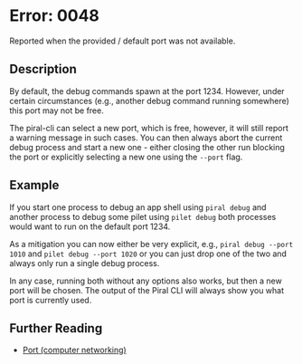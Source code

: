# Error: 0048

Reported when the provided / default port was not available.

## Description

By default, the debug commands spawn at the port 1234. However, under certain
circumstances (e.g., another debug command running somewhere) this port may not
be free.

The piral-cli can select a new port, which is free, however, it will still report
a warning message in such cases. You can then always abort the current debug
process and start a new one - either closing the other run blocking the port or
explicitly selecting a new one using the `--port` flag.

## Example

If you start one process to debug an app shell using `piral debug` and another process
to debug some pilet using `pilet debug` both processes would want to run on the default
port 1234.

As a mitigation you can now either be very explicit, e.g., `piral debug --port 1010` and
`pilet debug --port 1020` or you can just drop one of the two and always only run a single
debug process.

In any case, running both without any options also works, but then a new port will be chosen.
The output of the Piral CLI will always show you what port is currently used.

## Further Reading

 - [Port (computer networking)](https://en.wikipedia.org/wiki/Port_(computer_networking))
